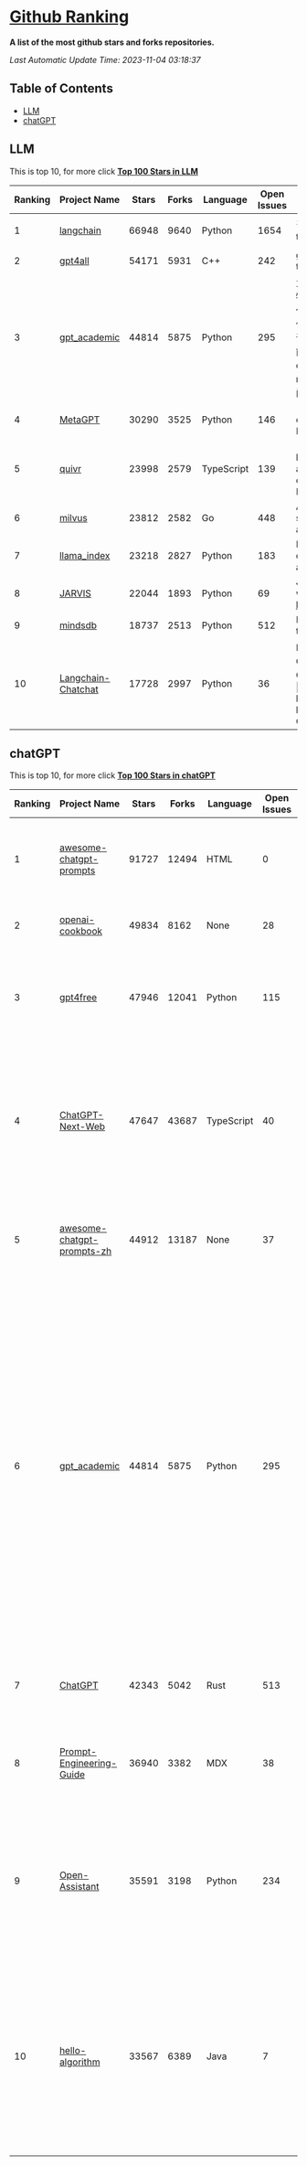 [Github Ranking](./README.md)
==========

**A list of the most github stars and forks repositories.**

*Last Automatic Update Time: 2023-11-04 03:18:37*

## Table of Contents
 * [LLM](#LLM)
 * [chatGPT](#chatGPT)

## LLM

This is top 10, for more click **[Top 100 Stars in LLM](Top100/LLM.md)**

| Ranking | Project Name | Stars | Forks | Language | Open Issues | Description | Last Commit |
| ------- | ------------ | ----- | ----- | -------- | ----------- | ----------- | ----------- |
| 1 | [langchain](https://github.com/langchain-ai/langchain) | 66948 | 9640 | Python | 1654 | ⚡ Building applications with LLMs through composability ⚡ | 2023-11-04T02:40:39Z |
| 2 | [gpt4all](https://github.com/nomic-ai/gpt4all) | 54171 | 5931 | C++ | 242 | gpt4all: open-source LLM chatbots that you can run anywhere | 2023-11-03T15:21:44Z |
| 3 | [gpt_academic](https://github.com/binary-husky/gpt_academic) | 44814 | 5875 | Python | 295 | 为ChatGPT/GLM提供实用化交互界面，特别优化论文阅读/润色/写作体验，模块化设计，支持自定义快捷按钮&函数插件，支持Python和C++等项目剖析&自译解功能，PDF/LaTex论文翻译&总结功能，支持并行问询多种LLM模型，支持chatglm2等本地模型。兼容文心一言, moss, llama2, rwkv, claude2, 通义千问, 书生, 讯飞星火等。 | 2023-11-02T03:36:40Z |
| 4 | [MetaGPT](https://github.com/geekan/MetaGPT) | 30290 | 3525 | Python | 146 | 🌟 The Multi-Agent Framework: Given one line Requirement, return PRD, Design, Tasks, Repo | 2023-11-03T10:11:11Z |
| 5 | [quivr](https://github.com/StanGirard/quivr) | 23998 | 2579 | TypeScript | 139 | 🧠 Your Second Brain supercharged by Generative AI 🧠 Dump all your files and chat with your personal assistant on your files & more using GPT 3.5/4, Private, Anthropic, VertexAI, LLMs... | 2023-11-03T13:19:30Z |
| 6 | [milvus](https://github.com/milvus-io/milvus) | 23812 | 2582 | Go | 448 | A cloud-native vector database, storage for next generation AI applications | 2023-11-04T02:32:23Z |
| 7 | [llama_index](https://github.com/run-llama/llama_index) | 23218 | 2827 | Python | 183 | LlamaIndex (formerly GPT Index) is a data framework for your LLM applications | 2023-11-04T02:52:11Z |
| 8 | [JARVIS](https://github.com/microsoft/JARVIS) | 22044 | 1893 | Python | 69 | JARVIS, a system to connect LLMs with ML community. Paper: https://arxiv.org/pdf/2303.17580.pdf | 2023-10-24T17:41:40Z |
| 9 | [mindsdb](https://github.com/mindsdb/mindsdb) | 18737 | 2513 | Python | 512 | MindsDB connects AI models to real time data | 2023-11-04T01:05:46Z |
| 10 | [Langchain-Chatchat](https://github.com/chatchat-space/Langchain-Chatchat) | 17728 | 2997 | Python | 36 | Langchain-Chatchat（原Langchain-ChatGLM）基于 Langchain 与 ChatGLM 等语言模型的本地知识库问答 \| Langchain-Chatchat (formerly langchain-ChatGLM), local knowledge based LLM (like ChatGLM) QA app with langchain  | 2023-11-03T10:56:27Z |


## chatGPT

This is top 10, for more click **[Top 100 Stars in chatGPT](Top100/chatGPT.md)**

| Ranking | Project Name | Stars | Forks | Language | Open Issues | Description | Last Commit |
| ------- | ------------ | ----- | ----- | -------- | ----------- | ----------- | ----------- |
| 1 | [awesome-chatgpt-prompts](https://github.com/f/awesome-chatgpt-prompts) | 91727 | 12494 | HTML | 0 | This repo includes ChatGPT prompt curation to use ChatGPT better. | 2023-11-01T08:03:27Z |
| 2 | [openai-cookbook](https://github.com/openai/openai-cookbook) | 49834 | 8162 | None | 28 | Examples and guides for using the OpenAI API | 2023-11-03T20:19:15Z |
| 3 | [gpt4free](https://github.com/xtekky/gpt4free) | 47946 | 12041 | Python | 115 | The official gpt4free repository \| various collection of powerful language models | 2023-11-03T21:24:45Z |
| 4 | [ChatGPT-Next-Web](https://github.com/Yidadaa/ChatGPT-Next-Web) | 47647 | 43687 | TypeScript | 40 | A well-designed cross-platform ChatGPT UI (Web / PWA / Linux / Win / MacOS). 一键拥有你自己的跨平台 ChatGPT 应用。 | 2023-11-02T18:01:29Z |
| 5 | [awesome-chatgpt-prompts-zh](https://github.com/PlexPt/awesome-chatgpt-prompts-zh) | 44912 | 13187 | None | 37 | ChatGPT 中文调教指南。各种场景使用指南。学习怎么让它听你的话。 | 2023-10-11T02:57:34Z |
| 6 | [gpt_academic](https://github.com/binary-husky/gpt_academic) | 44814 | 5875 | Python | 295 | 为ChatGPT/GLM提供实用化交互界面，特别优化论文阅读/润色/写作体验，模块化设计，支持自定义快捷按钮&函数插件，支持Python和C++等项目剖析&自译解功能，PDF/LaTex论文翻译&总结功能，支持并行问询多种LLM模型，支持chatglm2等本地模型。兼容文心一言, moss, llama2, rwkv, claude2, 通义千问, 书生, 讯飞星火等。 | 2023-11-02T03:36:40Z |
| 7 | [ChatGPT](https://github.com/lencx/ChatGPT) | 42343 | 5042 | Rust | 513 | 🔮 ChatGPT Desktop Application (Mac, Windows and Linux) | 2023-10-27T07:06:07Z |
| 8 | [Prompt-Engineering-Guide](https://github.com/dair-ai/Prompt-Engineering-Guide) | 36940 | 3382 | MDX | 38 | 🐙 Guides, papers, lecture, notebooks and resources for prompt engineering | 2023-11-03T04:08:16Z |
| 9 | [Open-Assistant](https://github.com/LAION-AI/Open-Assistant) | 35591 | 3198 | Python | 234 | OpenAssistant is a chat-based assistant that understands tasks, can interact with third-party systems, and retrieve information dynamically to do so. | 2023-10-30T18:57:20Z |
| 10 | [hello-algorithm](https://github.com/geekxh/hello-algorithm) | 33567 | 6389 | Java | 7 | 🌍 针对小白的算法训练 \| 包括四部分：①.大厂面经 ②.力扣图解  ③.千本开源电子书 ④.百张技术思维导图（项目花了上百小时，希望可以点 star 支持，🌹感谢~）推荐免费ChatGPT使用网站 | 2023-06-13T04:13:17Z |

